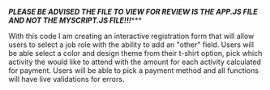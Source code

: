 *************PLEASE BE ADVISED THE FILE TO VIEW FOR REVIEW IS THE APP.JS FILE AND NOT THE MYSCRIPT.JS FILE!!!****************





With this code I am creating an interactive registration form that will allow users to select a job role with the ability to add an "other" field. Users will be able select a color and design theme from their t-shirt option, pick which activity the would like to attend with the amount for each activity calculated for payment. Users will be able to pick a payment method and all functions will have live validations for errors. 

